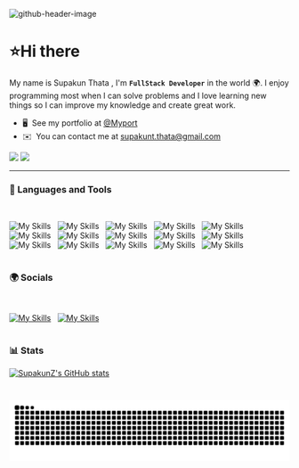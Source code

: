 ![github-header-image](https://github.com/SupakunZ/SupakunZ/assets/168329218/15375aaa-f646-4129-8502-d5a4fc8b3b8a)
# ⭐Hi there

My name is Supakun Thata , I'm **`FullStack Developer`** in the world 🌍. I enjoy programming most when I can solve problems and I love learning new things so I can improve my knowledge and create great work.

* 🖥️  See my portfolio at [@Myport](https://portfolio-supakun.netlify.app)
* ✉️  You can contact me at [supakunt.thata@gmail.com](mailto:supakunt.thata@gmail.com)

[<img src="https://img.shields.io/badge/Gmail-D14836?style=for-the-badge&logo=gmail&logoColor=white">](mailto:supakunt.thata@gmail.com)
[<img src="https://img.shields.io/badge/LinkedIn-0077B5?style=for-the-badge&logo=linkedin&logoColor=white">](https://www.linkedin.com/in/piotr-zmilczak/)

---

### 🧰 Languages and Tools
<br />

![My Skills](https://skillicons.dev/icons?i=cpp)&nbsp;&nbsp;
![My Skills](https://skillicons.dev/icons?i=js)&nbsp;&nbsp;
![My Skills](https://skillicons.dev/icons?i=html)&nbsp;&nbsp;
![My Skills](https://skillicons.dev/icons?i=css)&nbsp;&nbsp;
![My Skills](https://skillicons.dev/icons?i=react)&nbsp;&nbsp;
![My Skills](https://skillicons.dev/icons?i=vite)&nbsp;&nbsp;
![My Skills](https://skillicons.dev/icons?i=tailwind)&nbsp;&nbsp;
![My Skills](https://skillicons.dev/icons?i=bootstrap)&nbsp;&nbsp;
![My Skills](https://skillicons.dev/icons?i=mui)&nbsp;&nbsp;
![My Skills](https://skillicons.dev/icons?i=git)&nbsp;&nbsp;
![My Skills](https://skillicons.dev/icons?i=python)&nbsp;&nbsp;
![My Skills](https://skillicons.dev/icons?i=sass)&nbsp;&nbsp;
![My Skills](https://skillicons.dev/icons?i=nodejs)&nbsp;&nbsp;
![My Skills](https://skillicons.dev/icons?i=mongodb)&nbsp;&nbsp; 
![My Skills](https://skillicons.dev/icons?i=mysql)&nbsp;&nbsp;

#

### 🌍 Socials
<br />

  [![My Skills](https://skillicons.dev/icons?i=github)](https://www.github.com/SupakunZ)&nbsp;&nbsp;
  [![My Skills](https://skillicons.dev/icons?i=twitter)](https://www.x.com/GuNz246448)

#

### 📊 Stats

<a href="http://www.github.com/SupakunZ"><img src="https://github-readme-stats.vercel.app/api?username=SupakunZ&show_icons=true&hide=&count_private=true&title_color=ec4899&text_color=ffffff&icon_color=84cc16&bg_color=1c1917&hide_border=true&show_icons=true" alt="SupakunZ's GitHub stats" /></a>

#
<picture>
  <source media="(prefers-color-scheme: dark)" srcset="https://raw.githubusercontent.com/supakunz/supakunz/output/github-contribution-grid-snake-dark.svg">
  <source media="(prefers-color-scheme: light)" srcset="https://raw.githubusercontent.com/supakunz/supakunz/output/github-contribution-grid-snake.svg">
  <img alt="github contribution grid snake animation" src="https://raw.githubusercontent.com/supakunz/supakunz/output/github-contribution-grid-snake.svg">
</picture>

